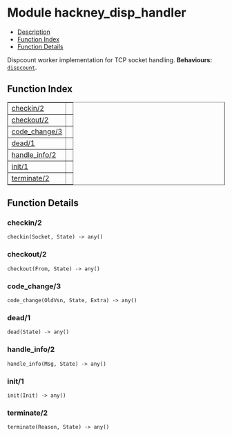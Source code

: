 

# Module hackney_disp_handler #
* [Description](#description)
* [Function Index](#index)
* [Function Details](#functions)


Dispcount worker implementation for TCP socket handling.
__Behaviours:__ [`dispcount`](/Users/benoitc/work/hackney/deps/dispcount/doc/dispcount.md).
<a name="index"></a>

## Function Index ##


<table width="100%" border="1" cellspacing="0" cellpadding="2" summary="function index"><tr><td valign="top"><a href="#checkin-2">checkin/2</a></td><td></td></tr><tr><td valign="top"><a href="#checkout-2">checkout/2</a></td><td></td></tr><tr><td valign="top"><a href="#code_change-3">code_change/3</a></td><td></td></tr><tr><td valign="top"><a href="#dead-1">dead/1</a></td><td></td></tr><tr><td valign="top"><a href="#handle_info-2">handle_info/2</a></td><td></td></tr><tr><td valign="top"><a href="#init-1">init/1</a></td><td></td></tr><tr><td valign="top"><a href="#terminate-2">terminate/2</a></td><td></td></tr></table>


<a name="functions"></a>

## Function Details ##

<a name="checkin-2"></a>

### checkin/2 ###

`checkin(Socket, State) -> any()`


<a name="checkout-2"></a>

### checkout/2 ###

`checkout(From, State) -> any()`


<a name="code_change-3"></a>

### code_change/3 ###

`code_change(OldVsn, State, Extra) -> any()`


<a name="dead-1"></a>

### dead/1 ###

`dead(State) -> any()`


<a name="handle_info-2"></a>

### handle_info/2 ###

`handle_info(Msg, State) -> any()`


<a name="init-1"></a>

### init/1 ###

`init(Init) -> any()`


<a name="terminate-2"></a>

### terminate/2 ###

`terminate(Reason, State) -> any()`



